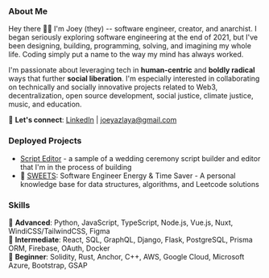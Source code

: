 ### About Me
Hey there 👋🏽 I'm Joey (they) -- software engineer, creator, and anarchist. I began seriously exploring software engineering at the end of 2021, but I've been designing, building, programming, solving, and imagining my whole life. Coding simply put a name to the way my mind has always worked.

I'm passionate about leveraging tech in **human-centric** and **boldly radical** ways that further **social liberation**. I'm especially interested in collaborating on technically and socially innovative projects related to Web3, decentralization, open source development, social justice, climate justice, music, and education.

💬 **Let's connect**: [LinkedIn](https://www.linkedin.com/in/joeylaya/) | joeyazlaya@gmail.com

### Deployed Projects
- [Script Editor](https://script-editor.netlify.app/script) - a sample of a wedding ceremony script builder and editor that I'm in the process of building
- 🍪 [SWEETS](https://swe-ets.netlify.app/): Software Engineer Energy & Time Saver - A personal knowledge base for data structures, algorithms, and Leetcode solutions

### Skills
🌳 **Advanced**: Python, JavaScript, TypeScript, Node.js, Vue.js, Nuxt, WindiCSS/TailwindCSS, Figma </br>
🌿 **Intermediate**: React, SQL, GraphQL, Django, Flask, PostgreSQL, Prisma ORM, Firebase, OAuth, Docker </br>
🌱 **Beginner**: Solidity, Rust, Anchor, C++, AWS, Google Cloud, Microsoft Azure, Bootstrap, GSAP
